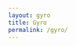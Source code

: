 ```yaml
---
layout: gyro
title: Gyro
permalink: /gyro/
---
```


<div id="report_box"></div>
<div id="ball"></div>
